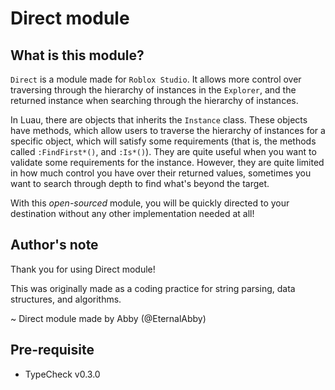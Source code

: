 # Direct module

## What is this module?

`Direct` is a module made for `Roblox Studio`. It allows more control over traversing through the hierarchy of instances in the `Explorer`, and the returned instance when searching through the hierarchy of instances.

In Luau, there are objects that inherits the `Instance` class. These objects have methods, which allow users to traverse the hierarchy of instances for a specific object, which will satisfy some requirements (that is, the methods called `:FindFirst*()`, and `:Is*()`). They are quite useful when you want to validate some requirements for the instance. However, they are quite limited in how much control you have over their returned values, sometimes you want to search through depth to find what's beyond the target.

With this *open-sourced* module, you will be quickly directed to your destination without any other implementation needed at all!

## Author's note

Thank you for using Direct module!

This was originally made as a coding practice for string parsing, data structures, and algorithms.

~ Direct module made by Abby (@EternalAbby)

## Pre-requisite

- TypeCheck v0.3.0
